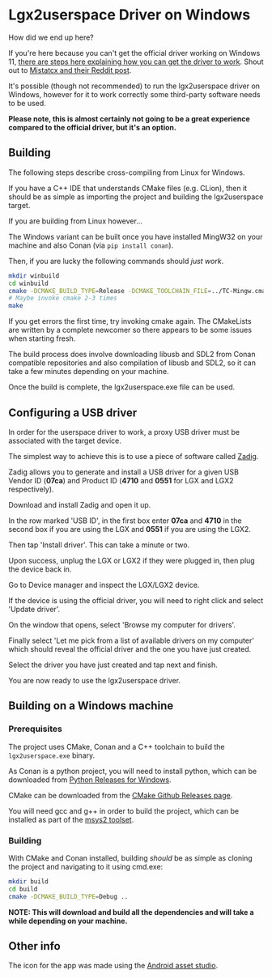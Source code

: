 # Lgx2userspace Driver on Windows
How did we end up here?

If you're here because you can't get the official driver working on Windows 11, [there are steps here explaining how you can get the driver to work](https://www.youtube.com/watch?v=4Y-IqEoB7HI&feature=youtu.be). Shout out to [Mistatcx and their Reddit post](https://www.reddit.com/r/AverMedia/comments/15w84ot/comment/jx1h70s/?context=3).

It's possible (though not recommended) to run the lgx2userspace driver on Windows, however for it to work correctly
some third-party software needs to be used.

**Please note, this is almost certainly not going to be a great experience compared to the official driver, but it's an option.**

## Building
The following steps describe cross-compiling from Linux for Windows.

If you have a C++ IDE that understands CMake files (e.g. CLion), then it should be as simple as importing the project
and building the lgx2userspace target.

If you are building from Linux however...

The Windows variant can be built once you have installed MingW32 on your machine and also Conan (via `pip install conan`).

Then, if you are lucky the following commands should _just work_.

```bash
mkdir winbuild
cd winbuild
cmake -DCMAKE_BUILD_TYPE=Release -DCMAKE_TOOLCHAIN_FILE=../TC-Mingw.cmake ..
# Maybe invoke cmake 2-3 times
make
```

If you get errors the first time, try invoking cmake again. The CMakeLists are written by a complete newcomer so there
appears to be some issues when starting fresh.

The build process does involve downloading libusb and SDL2 from Conan compatible repositories and also compilation of
libusb and SDL2, so it can take a few minutes depending on your machine.

Once the build is complete, the lgx2userspace.exe file can be used.

## Configuring a USB driver
In order for the userspace driver to work, a proxy USB driver must be associated with the target device.

The simplest way to achieve this is to use a piece of software called [Zadig](https://zadig.akeo.ie/).

Zadig allows you to generate and install a USB driver for a given USB Vendor ID (**07ca**) and Product ID (**4710** and **0551** for LGX and LGX2 respectively).

Download and install Zadig and open it up.

In the row marked 'USB ID', in the first box enter **07ca** and **4710** in the second box if you are using the LGX and **0551** if you are using the LGX2.

Then tap 'Install driver'. This can take a minute or two.

Upon success, unplug the LGX or LGX2 if they were plugged in, then plug the device back in.

Go to Device manager and inspect the LGX/LGX2 device. 

If the device is using the official driver, you will need to right click and select 'Update driver'.

On the window that opens, select 'Browse my computer for drivers'.

Finally select 'Let me pick from a list of available drivers on my computer' which should reveal the official driver and
the one you have just created.

Select the driver you have just created and tap next and finish.

You are now ready to use the lgx2userspace driver.

## Building on a Windows machine
### Prerequisites
The project uses CMake, Conan and a C++ toolchain to build the `lgx2userspace.exe` binary.

As Conan is a python project, you will need to install python, which can be downloaded from [Python Releases for Windows](https://www.python.org/downloads/windows).

CMake can be downloaded from the [CMake Github Releases page](https://github.com/Kitware/CMake/releases).

You will need gcc and g++ in order to build the project, which can be installed as part of the [msys2 toolset](https://www.msys2.org/).

### Building
With CMake and Conan installed, building _should_ be as simple as cloning the project and navigating to it using cmd.exe:

```bash
mkdir build
cd build
cmake -DCMAKE_BUILD_TYPE=Debug ..
```

**NOTE: This will download and build all the dependencies and will take a while depending on your machine.**





## Other info
The icon for the app was made using the [Android asset studio](https://romannurik.github.io/AndroidAssetStudio/icons-launcher.html).
